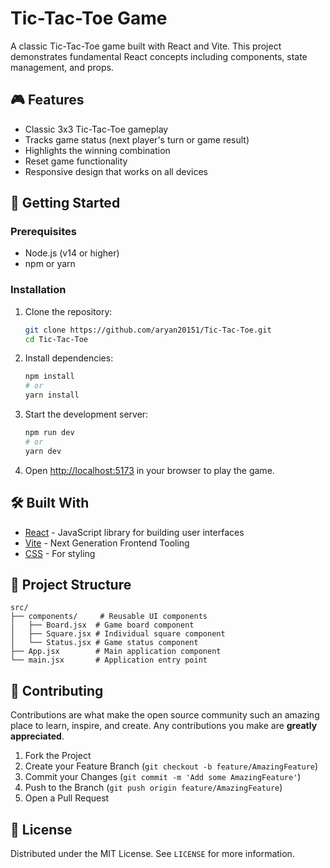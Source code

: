# Tic-Tac-Toe Game

A classic Tic-Tac-Toe game built with React and Vite. This project demonstrates fundamental React concepts including components, state management, and props.

## 🎮 Features

- Classic 3x3 Tic-Tac-Toe gameplay
- Tracks game status (next player's turn or game result)
- Highlights the winning combination
- Reset game functionality
- Responsive design that works on all devices

## 🚀 Getting Started

### Prerequisites

- Node.js (v14 or higher)
- npm or yarn

### Installation

1. Clone the repository:
   ```bash
   git clone https://github.com/aryan20151/Tic-Tac-Toe.git
   cd Tic-Tac-Toe
   ```

2. Install dependencies:
   ```bash
   npm install
   # or
   yarn install
   ```

3. Start the development server:
   ```bash
   npm run dev
   # or
   yarn dev
   ```

4. Open [http://localhost:5173](http://localhost:5173) in your browser to play the game.

## 🛠️ Built With

- [React](https://reactjs.org/) - JavaScript library for building user interfaces
- [Vite](https://vitejs.dev/) - Next Generation Frontend Tooling
- [CSS](https://developer.mozilla.org/en-US/docs/Web/CSS) - For styling

## 🎨 Project Structure

```
src/
├── components/     # Reusable UI components
│   ├── Board.jsx  # Game board component
│   ├── Square.jsx # Individual square component
│   └── Status.jsx # Game status component
├── App.jsx        # Main application component
└── main.jsx       # Application entry point
```

## 🤝 Contributing

Contributions are what make the open source community such an amazing place to learn, inspire, and create. Any contributions you make are **greatly appreciated**.

1. Fork the Project
2. Create your Feature Branch (`git checkout -b feature/AmazingFeature`)
3. Commit your Changes (`git commit -m 'Add some AmazingFeature'`)
4. Push to the Branch (`git push origin feature/AmazingFeature`)
5. Open a Pull Request

## 📝 License

Distributed under the MIT License. See `LICENSE` for more information.
